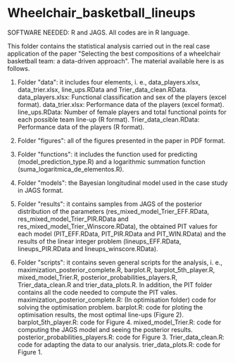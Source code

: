 # Wheelchair_basketball_lineups
SOFTWARE NEEDED: R and JAGS. All codes are in R language.

This folder contains the statistical analysis carried out in the real case application of the paper "Selecting the best compositions of a wheelchair basketball team: a data-driven approach". The material available here is as follows.

1. Folder "data": it includes four elements, i. e., data_players.xlsx, data_trier.xlsx, line_ups.RData and Trier_data_clean.RData. 
data_players.xlsx: Functional classification and sex of the players (excel format).
data_trier.xlsx: Performance data of the players (excel format). 
line_ups.RData: Number of female players and total functional points for each possible team line-up (R format).
Trier_data_clean.RData: Performance data of the players (R format).

2. Folder "figures": all of the figures presented in the paper in PDF format.

3. Folder "functions": it includes the function used for predicting (model_prediction_type.R) and a logarithmic summation function (suma_logaritmica_de_elementos.R).

4. Folder "models": the Bayesian longitudinal  model used in the case study in JAGS format.

5. Folder "results": it contains samples from JAGS of the posterior distribution of the parameters (res_mixed_model_Trier_EFF.RData, res_mixed_model_Trier_PIR.RData and res_mixed_model_Trier_Winscore.RData), the obtained PIT values for each model (PIT_EFF.RData, PIT_PIR.RData and PIT_WIN.RData) and the results of the linear integer problem (lineups_EFF.RData, lineups_PIR.RData and lineups_winscore.RData).

6. Folder "scripts": it contains seven general scripts for the analysis, i. e., maximization_posterior_complete.R, barplot.R, barplot_5th_player.R, mixed_model_Trier.R, posterior_probabilities_players.R, Trier_data_clean.R and trier_data_plots.R. In addition, the PIT folder contains all the code needed to compute the PIT vales.
maximization_posterior_complete.R: (In optimisation folder) code for solving the optimisation problem. 
barplot.R: code for ploting the optimisation results, the most optimal line-ups (Figure 2). 
barplot_5th_player.R: code for Figure 4. 
mixed_model_Trier.R: code for computing the JAGS model and seeing the posterior results.
posterior_probabilities_players.R: code for Figure 3.
Trier_data_clean.R: code for adapting the data to our analysis.
trier_data_plots.R: code for Figure 1.
